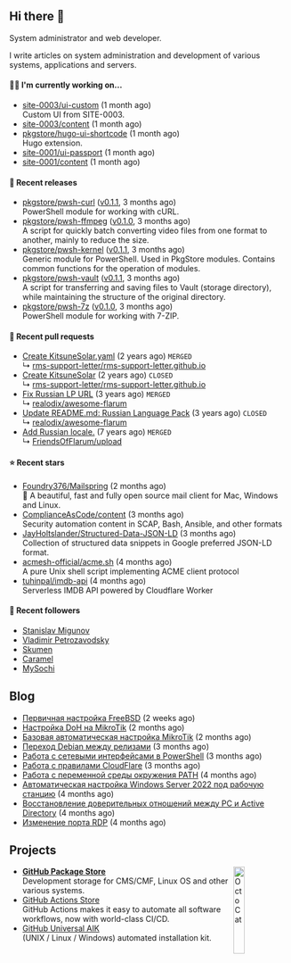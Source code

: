 ## Hi there :wave:

System administrator and web developer.

I write articles on system administration and development of various systems, applications and servers.

#### :construction_worker_man: I'm currently working on...


- [site-0003/ui-custom](https://github.com/site-0003/ui-custom) (1 month ago)  
  Custom UI from SITE-0003.
- [site-0003/content](https://github.com/site-0003/content) (1 month ago)
- [pkgstore/hugo-ui-shortcode](https://github.com/pkgstore/hugo-ui-shortcode) (1 month ago)  
  Hugo extension.
- [site-0001/ui-passport](https://github.com/site-0001/ui-passport) (1 month ago)
- [site-0001/content](https://github.com/site-0001/content) (1 month ago)

#### :telescope: Recent releases


- [pkgstore/pwsh-curl](https://github.com/pkgstore/pwsh-curl) ([v0.1.1](https://github.com/pkgstore/pwsh-curl/releases/tag/v0.1.1), 3 months ago)  
  PowerShell module for working with cURL.
- [pkgstore/pwsh-ffmpeg](https://github.com/pkgstore/pwsh-ffmpeg) ([v0.1.0](https://github.com/pkgstore/pwsh-ffmpeg/releases/tag/v0.1.0), 3 months ago)  
  A script for quickly batch converting video files from one format to another, mainly to reduce the size.
- [pkgstore/pwsh-kernel](https://github.com/pkgstore/pwsh-kernel) ([v0.1.1](https://github.com/pkgstore/pwsh-kernel/releases/tag/v0.1.1), 3 months ago)  
  Generic module for PowerShell. Used in PkgStore modules. Contains common functions for the operation of modules.
- [pkgstore/pwsh-vault](https://github.com/pkgstore/pwsh-vault) ([v0.1.1](https://github.com/pkgstore/pwsh-vault/releases/tag/v0.1.1), 3 months ago)  
  A script for transferring and saving files to Vault (storage directory), while maintaining the structure of the original directory.
- [pkgstore/pwsh-7z](https://github.com/pkgstore/pwsh-7z) ([v0.1.0](https://github.com/pkgstore/pwsh-7z/releases/tag/v0.1.0), 3 months ago)  
  PowerShell module for working with 7-ZIP.

#### :hammer: Recent pull requests


- [Create KitsuneSolar.yaml](https://github.com/rms-support-letter/rms-support-letter.github.io/pull/1372) (2 years ago) `MERGED`  
  &#8627; [rms-support-letter/rms-support-letter.github.io](https://github.com/rms-support-letter/rms-support-letter.github.io)
- [Create KitsuneSolar](https://github.com/rms-support-letter/rms-support-letter.github.io/pull/1370) (2 years ago) `CLOSED`  
  &#8627; [rms-support-letter/rms-support-letter.github.io](https://github.com/rms-support-letter/rms-support-letter.github.io)
- [Fix Russian LP URL](https://github.com/realodix/awesome-flarum/pull/5) (3 years ago) `MERGED`  
  &#8627; [realodix/awesome-flarum](https://github.com/realodix/awesome-flarum)
- [Update README.md: Russian Language Pack](https://github.com/realodix/awesome-flarum/pull/4) (3 years ago) `CLOSED`  
  &#8627; [realodix/awesome-flarum](https://github.com/realodix/awesome-flarum)
- [Add Russian locale.](https://github.com/FriendsOfFlarum/upload/pull/39) (7 years ago) `MERGED`  
  &#8627; [FriendsOfFlarum/upload](https://github.com/FriendsOfFlarum/upload)

#### :star: Recent stars


- [Foundry376/Mailspring](https://github.com/Foundry376/Mailspring) (2 months ago)  
  :love_letter: A beautiful, fast and fully open source mail client for Mac, Windows and Linux.
- [ComplianceAsCode/content](https://github.com/ComplianceAsCode/content) (3 months ago)  
  Security automation content in SCAP, Bash, Ansible, and other formats
- [JayHoltslander/Structured-Data-JSON-LD](https://github.com/JayHoltslander/Structured-Data-JSON-LD) (3 months ago)  
  Collection of structured data snippets in Google preferred JSON-LD format.
- [acmesh-official/acme.sh](https://github.com/acmesh-official/acme.sh) (4 months ago)  
  A pure Unix shell script implementing ACME client protocol
- [tuhinpal/imdb-api](https://github.com/tuhinpal/imdb-api) (4 months ago)  
  Serverless IMDB API powered by Cloudflare Worker

#### :busts_in_silhouette: Recent followers


- [Stanislav Migunov](https://github.com/mr-w1lde)
- [Vladimir Petrozavodsky](https://github.com/petrozavodsky)
- [Skumen](https://github.com/Skumen)
- [Caramel](https://github.com/GoldRenard)
- [MySochi](https://github.com/MySochi)

## Blog


- [Первичная настройка FreeBSD](https://lib.onl/ru/articles/2024/02/f97dc310-9a6a-52f7-8441-bf7eb02087c2/) (2 weeks ago)
- [Настройка DoH на MikroTik](https://lib.onl/ru/articles/2023/12/b6c7c5cd-1b0d-5fcd-8dd2-f28f87a5064c/) (2 months ago)
- [Базовая автоматическая настройка MikroTik](https://lib.onl/ru/articles/2023/12/0f3478b3-9fde-59aa-a424-ff160431fa35/) (2 months ago)
- [Переход Debian между релизами](https://lib.onl/ru/articles/2023/11/4dfa15a8-44f0-5590-a04d-f940dac12aad/) (3 months ago)
- [Работа с сетевыми интерфейсами в PowerShell](https://lib.onl/ru/articles/2023/10/430b916d-fd5c-5d44-8c24-8b98f41e0355/) (3 months ago)
- [Работа с правилами CloudFlare](https://lib.onl/ru/articles/2023/10/e191797e-d558-5017-8ac4-c28c6e0871ff/) (3 months ago)
- [Работа с переменной среды окружения PATH](https://lib.onl/ru/articles/2023/10/1f062637-3227-56d7-93e3-126d1c80f5a8/) (4 months ago)
- [Автоматическая настройка Windows Server 2022 под рабочую станцию](https://lib.onl/ru/articles/2023/10/fb64d665-3e56-5fa5-a9eb-2e2e251949d8/) (4 months ago)
- [Восстановление доверительных отношений между PC и Active Directory](https://lib.onl/ru/articles/2023/10/38fc94dd-8d37-5f9e-b556-676304976a9f/) (4 months ago)
- [Изменение порта RDP](https://lib.onl/ru/articles/2023/10/616da78a-eb16-575a-9119-65f0c0c7baee/) (4 months ago)

## Projects

<img align="right" src="https://raw.githubusercontent.com/z17cx/z17cx/main/img.octocat.gif" width="20%" alt="OctoCat" />

- [**GitHub Package Store**](https://github.com/pkgstore)  
  Development storage for CMS/CMF, Linux OS and other various systems.
- [GitHub Actions Store](https://github.com/ghastore)  
  GitHub Actions makes it easy to automate all software workflows, now with world-class CI/CD.
- [GitHub Universal AIK](https://github.com/uaik)  
  (UNIX / Linux / Windows) automated installation kit.

